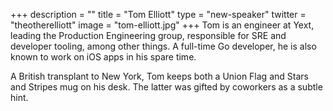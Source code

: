 +++
description = ""
title = "Tom Elliott"
type = "new-speaker"
twitter = "theotherelliott"
image = "tom-elliott.jpg"
+++
Tom is an engineer at Yext, leading the Production Engineering group, responsible for SRE and developer tooling, among other things. A full-time Go developer, he is also known to work on iOS apps in his spare time.

A British transplant to New York, Tom keeps both a Union Flag and Stars and Stripes mug on his desk. The latter was gifted by coworkers as a subtle hint.
